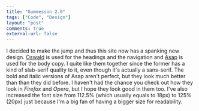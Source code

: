 ```yaml
---
title: "Gummesson 2.0"
tags: ["Code", "Design"]
layout: "post"
comments: true
external-url: false
---
```


I decided to make the jump and thus this site now has a spanking new design. [Oswald](http://www.google.com/webfonts/specimen/Oswald) is used for the headings and the navigation and [Asap](http://www.google.com/webfonts/specimen/Asap) is used for the body copy. I quite like them together since the former has a kind of slab-serif quality to it, even though it's actually a sans-serif. The bold and italic versions of Asap aren't perfect, but they look much better than than they did before. I haven't had the chance you check out how they look in *Firefox* and *Opera*, but I hope they look good in them too. I've also increased the font size from 112.5% (which usually equals to 18px) to 125% (20px) just because I'm a big fan of having a bigger size for readability.
